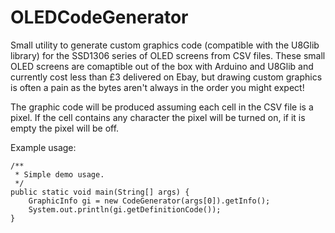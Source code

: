 # OLEDCodeGenerator
Small utility to generate custom graphics code (compatible with the U8Glib library) for the SSD1306 series of OLED screens from CSV files. These small OLED screens are comaptible out of the box with Arduino and U8Glib and currently cost less than £3 delivered on Ebay, but drawing custom graphics is often a pain as the bytes aren't always in the order you might expect!

The graphic code will be produced assuming each cell in the CSV file is a pixel. If the cell contains any character the pixel will be turned on, if it is empty the pixel will be off.

Example usage:

    /**
     * Simple demo usage.
     */
    public static void main(String[] args) {
        GraphicInfo gi = new CodeGenerator(args[0]).getInfo();
        System.out.println(gi.getDefinitionCode());
    }
